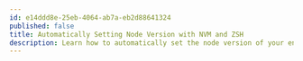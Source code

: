```yaml
---
id: e14ddd8e-25eb-4064-ab7a-eb2d88641324
published: false
title: Automatically Setting Node Version with NVM and ZSH
description: Learn how to automatically set the node version of your environment upon navigation or opening your project directory.
---
```


